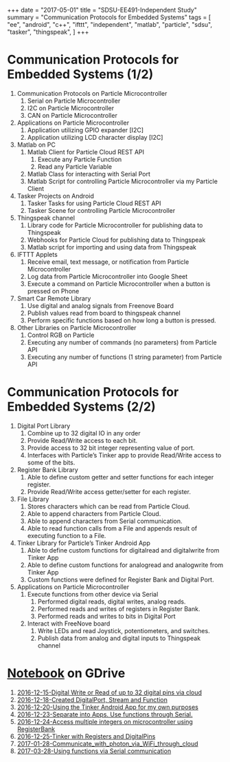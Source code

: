 +++
date = "2017-05-01"
title = "SDSU-EE491-Independent Study"
summary = "Communication Protocols for Embedded Systems"
tags = [
    "ee",
    "android",
    "c++",
    "ifttt",
    "independent",
    "matlab",
    "particle",
    "sdsu",
    "tasker",
    "thingspeak",
]
+++

# Communication Protocols for Embedded Systems (1/2)
1. Communication Protocols on Particle Microcontroller
    1. Serial on Particle Microcontroller
    2. I2C on Particle Microcontroller
    3. CAN on Particle Microcontroller
2. Applications on Particle Microcontroller
    1. Application utilizing GPIO expander [I2C]
    2. Application utilizing LCD character display [I2C]
3. Matlab on PC
    1. Matlab Client for Particle Cloud REST API
        1. Execute any Particle Function
        2. Read any Particle Variable
    2. Matlab Class for interacting with Serial Port
    3. Matlab Script for controlling Particle Microcontroller via my Particle Client
4. Tasker Projects on Android
    1. Tasker Tasks for using Particle Cloud REST API
    2. Tasker Scene for controlling Particle Microcontroller
5. Thingspeak channel
    1. Library code for Particle Microcontroller for publishing data to Thingspeak
    2. Webhooks for Particle Cloud for publishing data to Thingspeak
    3. Matlab script for importing and using data from Thingspeak
6. IFTTT Applets
    1. Receive email, text message, or notification from Particle Microcontroller
    2. Log data from Particle Microcontroller into Google Sheet
    3. Execute a command on Particle Microcontroller when a button is pressed on Phone
7. Smart Car Remote Library
    1. Use digital and analog signals from Freenove Board
    2. Publish values read from board to thingspeak channel
    3. Perform specific functions based on how long a button is pressed.
8. Other Libraries on Particle Microcontroller
    1. Control RGB on Particle
    2. Executing any number of commands (no parameters) from Particle API
    3. Executing any number of functions (1 string parameter) from Particle API

# Communication Protocols for Embedded Systems (2/2)
1. Digital Port Library
    1. Combine up to 32 digital IO in any order
    2. Provide Read/Write access to each bit.
    3. Provide access to 32 bit integer representing value of port.
    4. Interfaces with Particle’s Tinker app to provide Read/Write access to some of the bits.
2. Register Bank Library
    1. Able to define custom getter and setter functions for each integer register.
    2. Provide Read/Write access getter/setter for each register.
3. File Library
    1. Stores characters which can be read from Particle Cloud.
    2. Able to append characters from Particle Cloud.
    3. Able to append characters from Serial communication.
    4. Able to read  function calls from a File and appends result of executing function to a File.
4. Tinker Library for Particle’s Tinker Android App
    1. Able to define custom functions for digitalread and digitalwrite from Tinker App
    2. Able to define custom functions for analogread and analogwrite from Tinker App
    3. Custom functions were defined for Register Bank and Digital Port.
5. Applications on Particle Microcontroller
    1. Execute functions from other device via Serial
        1. Performed digital reads, digital writes, analog reads.
        2. Performed reads and writes of registers in Register Bank.
        3. Performed reads and writes to bits in Digital Port
    2. Interact with FreeNove board
        1. Write LEDs and read Joystick, potentiometers, and switches.
        2. Publish data from analog and digital inputs to Thingspeak channel

# [Notebook](https://drive.google.com/drive/folders/0B8VD0Zdh0kV1MHo3SVFUbmI3Znc?usp=sharing) on GDrive

1. [2016-12-15-Digital Write or Read of up to 32 digital pins via cloud](https://docs.google.com/document/d/1MfsHqb2PtRfqkllonqriMbOFVn3qAxwobkmKheZnfAQ/edit?usp=sharing)
2. [2016-12-18-Created DigitalPort, Stream and Function](https://docs.google.com/document/d/1OnW6E9injsD21ZcGL0Htflg3XweqlrTiVBDNszY1QXU/edit?usp=sharing)
3. [2016-12-20-Using the Tinker Android App for my own purposes](https://docs.google.com/document/d/1FXeGcEZWNs8HTtK1urkot22k3xkJqtGJE9vZIqmOW_4/edit?usp=sharing)
4. [2016-12-23-Separate into Apps. Use functions through Serial.](https://docs.google.com/document/d/1B2gTJZRzd_kH33cNRD4VxqU5aBDGEqdjVeUZIHC0vg0/edit?usp=sharing)
5. [2016-12-24-Access multiple integers on microcontroller using RegisterBank](https://docs.google.com/document/d/1Q_SC3GUFbKhhee7alBq42jYUvod6EE4ROQnGZFAnCVY/edit?usp=sharing)
6. [2016-12-25-Tinker with Registers and DigitalPins](https://docs.google.com/document/d/1_xL1B_F6Z7VRJOKgXOHjGL8w7VZDxXLMbA7NvdtJ1dk/edit?usp=sharing)
7. [2017-01-28-Communicate_with_photon_via_WiFi_through_cloud](https://docs.google.com/document/d/1h21xta-Wy08qsY5a6NRLQuCtsizAjbgwOSXdVOTogBk/edit?usp=sharing)
8. [2017-03-28-Using functions via Serial communication](https://docs.google.com/document/d/13pAgph1S-gc1kM0-VsKtEvEKJByLkDyTGUL-VTns25E/edit?usp=sharing)


